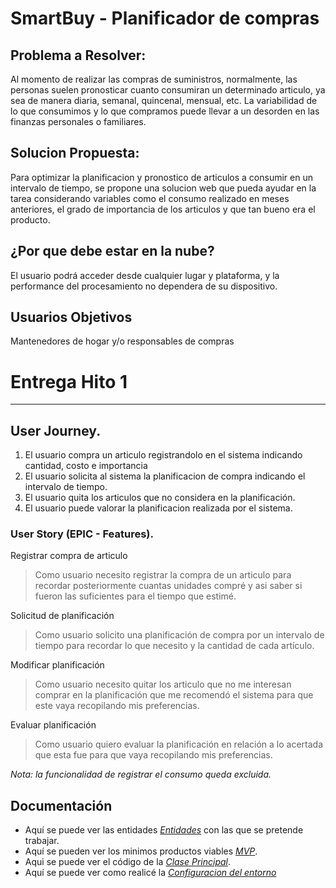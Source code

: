 # SmartBuy - Planificador de compras

## Problema a Resolver: 
Al momento de realizar las compras de suministros, normalmente, las personas suelen pronosticar cuanto consumiran un determinado articulo, ya sea de manera diaria, semanal, quincenal, mensual, etc. La variabilidad de lo que consumimos y lo que compramos puede llevar a un desorden en las finanzas personales o familiares. 

## Solucion Propuesta:
Para optimizar la planificacion y pronostico de articulos a consumir en un intervalo de tiempo, se propone una solucion web que pueda ayudar en la tarea considerando variables como el consumo realizado en meses anteriores, el grado de importancia de los articulos y que tan bueno era el producto.

## ¿Por que debe estar en la nube?
El usuario podrá acceder desde cualquier lugar y plataforma, y la performance del procesamiento no dependera de su dispositivo.

## Usuarios Objetivos
Mantenedores de hogar y/o responsables de compras

# Entrega Hito 1
----
## User Journey.
1. El usuario compra un articulo registrandolo en el sistema indicando cantidad, costo e importancia
2. El usuario solicita al sistema la planificacion de compra indicando el intervalo de tiempo.
3. El usuario quita los articulos que no considera en la planificación.
4. El usuario puede valorar la planificacion realizada por el sistema.

### User Story (EPIC - Features).
Registrar compra de articulo
> Como usuario necesito registrar la compra de un articulo para recordar posteriormente cuantas unidades compré y asi saber si fueron las suficientes para el tiempo que estimé.

Solicitud de planificación
> Como usuario solicito una planificación de compra por un intervalo de tiempo para recordar lo que necesito y la cantidad de cada artículo.

Modificar planificación
> Como usuario necesito quitar los articulo que no me interesan comprar en la planificación que me recomendó el sistema para que este vaya recopilando mis preferencias.

Evaluar planificación
> Como usuario quiero evaluar la planificación en relación a lo acertada que esta fue para que vaya recopilando mis preferencias.

*Nota: la funcionalidad de registrar el consumo queda excluida.*

## Documentación
- Aquí se puede ver las entidades *[Entidades](https://github.com/saxtonv/cloud-computing/blob/main/docs/hito_1/entidades.md)* con las que se pretende trabajar.
- Aquí se pueden ver los minimos productos viables *[MVP](https://github.com/saxtonv/cloud-computing/blob/main/docs/hito_1/mvp.md)*.
- Aqui se puede ver el código de la *[Clase Principal](https://github.com/saxtonv/cloud-computing/blob/main/src/article.py)*.
- Aquí se puede ver como realicé la *[Configuracion del entorno](https://github.com/saxtonv/cloud-computing/blob/main/docs/hito_0/configuracion.md)*
